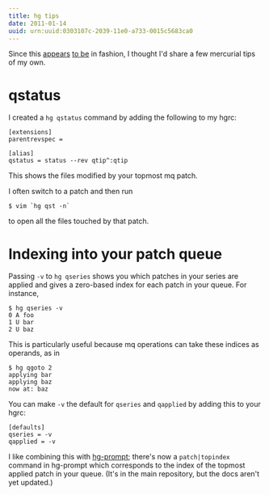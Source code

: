 ```yaml
---
title: hg tips
date: 2011-01-14
uuid: urn:uuid:0303107c-2039-11e0-a733-0015c5683ca0
---
```


Since this [appears][zpao-1] [to be][zpao-2] in fashion, I thought I'd share a
few mercurial tips of my own.

# qstatus

I created a `hg qstatus` command by adding the following to my hgrc:

    [extensions]
    parentrevspec =

    [alias]
    qstatus = status --rev qtip^:qtip

This shows the files modified by your topmost mq patch.

I often switch to a patch and then run

    $ vim `hg qst -n`

to open all the files touched by that patch.

# Indexing into your patch queue

Passing `-v` to `hg qseries` shows you which patches in your series are applied
and gives a zero-based index for each patch in your queue.  For instance,

    $ hg qseries -v
    0 A foo
    1 U bar
    2 U baz

This is particularly useful because mq operations can take these indices as
operands, as in

    $ hg qgoto 2
    applying bar
    applying baz
    now at: baz

You can make `-v` the default for `qseries` and `qapplied` by adding this to
your hgrc:

    [defaults]
    qseries = -v
    qapplied = -v

I like combining this with [hg-prompt][]; there's now a `patch|topindex`
command in hg-prompt which corresponds to the index of the topmost applied
patch in your queue.  (It's in the main repository, but the docs aren't yet
updated.)

[zpao-1]: http://blog.zpao.com/post/2690265795/hg-prompt-makes-my-eyes-happier
[zpao-2]: http://blog.zpao.com/post/2749865516/use-a-pager-with-mercurial
[hg-prompt]: http://sjl.bitbucket.org/hg-prompt
